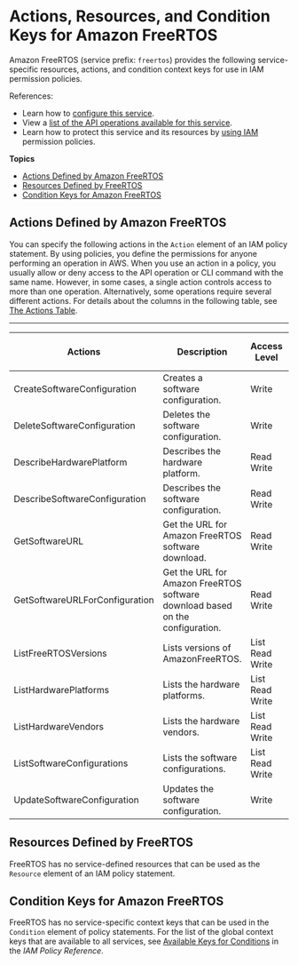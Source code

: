 # Actions, Resources, and Condition Keys for Amazon FreeRTOS<a name="list_amazonfreertos"></a>

Amazon FreeRTOS \(service prefix: `freertos`\) provides the following service\-specific resources, actions, and condition context keys for use in IAM permission policies\.

References:
+ Learn how to [configure this service](http://docs.aws.amazon.com/freertos/latest/userguide/)\.
+ View a [list of the API operations available for this service](http://docs.aws.amazon.com/freertos/latest/userguide/)\.
+ Learn how to protect this service and its resources by [using IAM](http://docs.aws.amazon.com/freertos/latest/userguide/) permission policies\.

**Topics**
+ [Actions Defined by Amazon FreeRTOS](#amazonfreertos-actions-as-permissions)
+ [Resources Defined by FreeRTOS](#amazonfreertos-resources-for-iam-policies)
+ [Condition Keys for Amazon FreeRTOS](#amazonfreertos-policy-keys)

## Actions Defined by Amazon FreeRTOS<a name="amazonfreertos-actions-as-permissions"></a>

You can specify the following actions in the `Action` element of an IAM policy statement\. By using policies, you define the permissions for anyone performing an operation in AWS\. When you use an action in a policy, you usually allow or deny access to the API operation or CLI command with the same name\. However, in some cases, a single action controls access to more than one operation\. Alternatively, some operations require several different actions\. For details about the columns in the following table, see [The Actions Table](reference_policies_actions-resources-contextkeys.md#actions_table)\.


****  

| Actions | Description | Access Level | Resource Types \(\*required\) | Condition Keys | Dependent Actions | 
| --- | --- | --- | --- | --- | --- | 
| CreateSoftwareConfiguration | Creates a software configuration\. | Write  |  |  |  | 
| DeleteSoftwareConfiguration | Deletes the software configuration\. | Write  |  |  |  | 
| DescribeHardwarePlatform | Describes the hardware platform\. | Read Write  |  |  |  | 
| DescribeSoftwareConfiguration | Describes the software configuration\. | Read Write  |  |  |  | 
| GetSoftwareURL | Get the URL for Amazon FreeRTOS software download\. | Read Write  |  |  |  | 
| GetSoftwareURLForConfiguration | Get the URL for Amazon FreeRTOS software download based on the configuration\. | Read Write  |  |  |  | 
| ListFreeRTOSVersions | Lists versions of AmazonFreeRTOS\. | List Read Write  |  |  |  | 
| ListHardwarePlatforms | Lists the hardware platforms\. | List Read Write  |  |  |  | 
| ListHardwareVendors | Lists the hardware vendors\. | List Read Write  |  |  |  | 
| ListSoftwareConfigurations | Lists the software configurations\. | List Read Write  |  |  |  | 
| UpdateSoftwareConfiguration | Updates the software configuration\. | Write  |  |  |  | 

## Resources Defined by FreeRTOS<a name="amazonfreertos-resources-for-iam-policies"></a>

FreeRTOS has no service\-defined resources that can be used as the `Resource` element of an IAM policy statement\.

## Condition Keys for Amazon FreeRTOS<a name="amazonfreertos-policy-keys"></a>

FreeRTOS has no service\-specific context keys that can be used in the `Condition` element of policy statements\. For the list of the global context keys that are available to all services, see [Available Keys for Conditions](http://docs.aws.amazon.com/IAM/latest/UserGuide/reference_policies_condition-keys.html#AvailableKeys) in the *IAM Policy Reference*\.